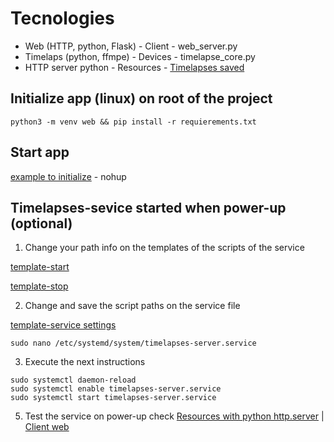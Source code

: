 # Tecnologies
- Web (HTTP, python, Flask) - Client - web_server.py
- Timelaps (python, ffmpe) - Devices - timelapse_core.py
- HTTP server python - Resources - [Timelapses saved](./resources)

## Initialize app (linux) on root of the project
```python3 -m venv web && pip install -r requierements.txt```

## Start app
[example to initialize](./automation/timelapse_start.sh) - nohup

## Timelapses-sevice started when power-up (optional)
1. Change your path info on the templates of the scripts of the service

[template-start](./automation/timelapse_start.sh)

[template-stop](./automation/timelapse_stop.sh)

2. Change and save the script paths on the service file

[template-service settings](./automation/timelapses-server.service)

```
sudo nano /etc/systemd/system/timelapses-server.service
```

3. Execute the next instructions

```
sudo systemctl daemon-reload
sudo systemctl enable timelapses-server.service
sudo systemctl start timelapses-server.service
```

5. Test the service on power-up check
[Resources with python http.server](http://ip-server:8000) | [Client web](http://ip-server:5000)
